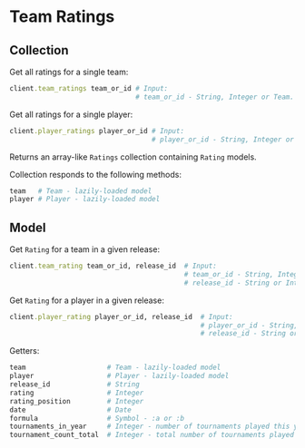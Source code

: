 # Team Ratings

## Collection

Get all ratings for a single team:

```ruby
client.team_ratings team_or_id # Input:
                               # team_or_id - String, Integer or Team. Team to load ratings for.
```

Get all ratings for a single player:

```ruby
client.player_ratings player_or_id # Input:
                                   # player_or_id - String, Integer or Player. Player to load ratings for.
```

Returns an array-like `Ratings` collection containing `Rating` models.

Collection responds to the following methods:

```ruby
team   # Team - lazily-loaded model
player # Player - lazily-loaded model
```

## Model

Get `Rating` for a team in a given release:

```ruby
client.team_rating team_or_id, release_id  # Input:
                                           # team_or_id - String, Integer or Team
                                           # release_id - String or Integer  
```

Get `Rating` for a player in a given release:

```ruby
client.player_rating player_or_id, release_id  # Input:
                                               # player_or_id - String, Integer or Player
                                               # release_id - String or Integer  
```

Getters:

```ruby
team                    # Team - lazily-loaded model
player                  # Player - lazily-loaded model
release_id              # String
rating                  # Integer
rating_position         # Integer
date                    # Date
formula                 # Symbol - :a or :b
tournaments_in_year     # Integer - number of tournaments played this year (only for player)
tournament_count_total  # Integer - total number of tournaments played (only for player)
```